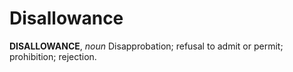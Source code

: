 # Disallowance

**DISALLOWANCE**, _noun_ Disapprobation; refusal to admit or permit; prohibition; rejection.